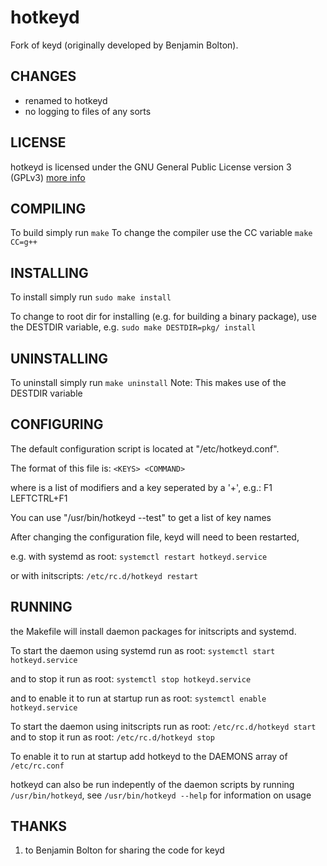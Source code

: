 hotkeyd
===

Fork of keyd (originally developed by Benjamin Bolton).


CHANGES
---
- renamed to hotkeyd
- no logging to files of any sorts


LICENSE
---
hotkeyd is licensed under the GNU General Public License version 3 (GPLv3)
[more info](http://www.gnu.org/licenses/quick-guide-gplv3.html)


COMPILING
---
To build simply run
    `make`
To change the compiler use the CC variable
    `make CC=g++`


INSTALLING
---
To install simply run
    `sudo make install`

To change to root dir for installing (e.g. for building a binary package),
use the DESTDIR variable, e.g.
    `sudo make DESTDIR=pkg/ install`


UNINSTALLING
---
To uninstall simply run `make uninstall`
Note: This makes use of the DESTDIR variable


CONFIGURING
---
The default configuration script is located at "/etc/hotkeyd.conf".

The format of this file is:
    `<KEYS> <COMMAND>`

where <KEYS> is a list of modifiers and a key seperated by a '+', e.g.:
    F1          <command when F1 pressed>
    LEFTCTRL+F1 <command when Control-F1 pressed>

You can use "/usr/bin/hotkeyd --test" to get a list of key names

After changing the configuration file, keyd will need to been restarted,

e.g. with systemd as root:
    `systemctl restart hotkeyd.service`

or with initscripts:
    `/etc/rc.d/hotkeyd restart`


RUNNING
---
the Makefile will install daemon packages for initscripts and systemd.

To start the daemon using systemd run as root:
    `systemctl start hotkeyd.service`

and to stop it run as root:
    `systemctl stop hotkeyd.service`

and to enable it to run at startup run as root:
    `systemctl enable hotkeyd.service`

To start the daemon using initscripts run as root:
    `/etc/rc.d/hotkeyd start`
and to stop it run as root:
    `/etc/rc.d/hotkeyd stop`

To enable it to run at startup add hotkeyd to the DAEMONS array of `/etc/rc.conf`

hotkeyd can also be run indepently of the daemon scripts by running
`/usr/bin/hotkeyd`, see `/usr/bin/hotkeyd --help` for information on usage

THANKS
---
1. to Benjamin Bolton for sharing the code for keyd

